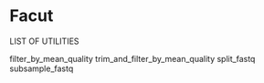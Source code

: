 # Facut

LIST OF UTILITIES

filter_by_mean_quality 
trim_and_filter_by_mean_quality 
split_fastq 
subsample_fastq 